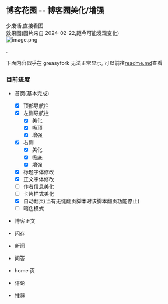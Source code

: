 ## 博客花园 -- 博客园美化/增强

少废话,直接看图  
效果图(图片来自 2024-02-22,距今可能发现变化)  
![image.png](https://s2.loli.net/2024/02/22/aGYp6m3osOLIUjl.png)

.

下面内容似乎在 greasyfork 无法正常显示, 可以前往[readme.md](https://github.com/Yuhanawa/UserScript/blob/master/src/cnblogs/readme.md)查看

### 目前进度

- 首页(基本完成)
  - [x] 顶部导航栏
  - [x] 左侧导航栏
    - [x] 美化
    - [x] 吸顶
    - [x] 增强
  - [x] 右侧
    - [x] 美化
    - [x] 吸底
    - [x] 增强
  - [x] 标题字体修改
  - [x] 正文字体修改
  - [ ] 作者信息美化
  - [ ] 卡片样式美化
  - [x] 自动翻页(当有无缝翻页脚本时该脚本翻页功能停止)
  - [ ] 暗色模式
- 博客正文

- 闪存
- 新闻
- 问答
- home 页
- 评论
- 推荐
